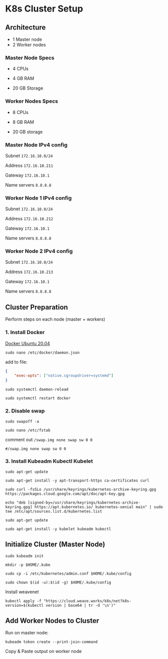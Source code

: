 # K8s Cluster Setup

## Architecture
- 1 Master node 
- 2 Worker nodes

### Master Node Specs
- 4 CPUs

- 4 GB RAM

- 20 GB Storage

### Worker Nodes Specs
- 8 CPUs

- 8 GB RAM

- 20 GB storage

### Master Node IPv4 config

Subnet `172.16.10.0/24`

Address `172.16.10.211`

Gateway `172.16.10.1`

Name servers `8.8.8.8`

### Worker Node 1 IPv4 config

Subnet `172.16.10.0/24`

Address `172.16.10.212`

Gateway `172.16.10.1`

Name servers `8.8.8.8`

### Worker Node 2 IPv4 config

Subnet `172.16.10.0/24`

Address `172.16.10.213`

Gateway `172.16.10.1`

Name servers `8.8.8.8`

## Cluster Preparation

Perform steps on each node (master + workers)

### 1. Install Docker 

[Docker Ubuntu 20.04](https://www.digitalocean.com/community/tutorials/how-to-install-and-use-docker-on-ubuntu-20-04) 

`sudo nano /etc/docker/daemon.json`

add to file:

```json
{
    "exec-opts": ["native.cgroupdriver=systemd"]
}
```

`sudo systemctl daemon-reload`

`sudo systemctl restart docker`

### 2. Disable swap

`sudo swapoff -a`

`sudo nano /etc/fstab`

comment out `/swap.img none swap sw 0 0`

`#/swap.img none swap sw 0 0`

### 3. Install Kubeadm Kubectl Kubelet

`sudo apt-get update`

`sudo apt-get install -y apt-transport-https ca-certificates curl`


`sudo curl -fsSLo /usr/share/keyrings/kubernetes-archive-keyring.gpg https://packages.cloud.google.com/apt/doc/apt-key.gpg`

`echo "deb [signed-by=/usr/share/keyrings/kubernetes-archive-keyring.gpg] https://apt.kubernetes.io/ kubernetes-xenial main" | sudo tee /etc/apt/sources.list.d/kubernetes.list`

`sudo apt-get update`

`sudo apt-get install -y kubelet kubeadm kubectl`


## Initialize Cluster (Master Node)

`sudo kubeadm init`

`mkdir -p $HOME/.kube`

`sudo cp -i /etc/kubernetes/admin.conf $HOME/.kube/config`

`sudo chown $(id -u):$(id -g) $HOME/.kube/config`

Install weavenet

`kubectl apply -f "https://cloud.weave.works/k8s/net?k8s-version=$(kubectl version | base64 | tr -d '\n')"`

## Add Worker Nodes to Cluster

Run on master node:

`kubeadm token create --print-join-command`

Copy & Paste output on worker node